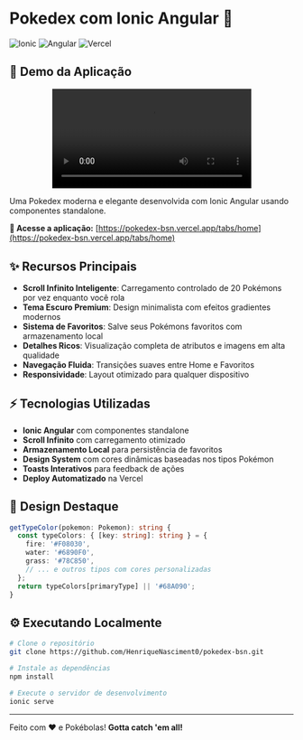 # Pokedex com Ionic Angular 🚀

![Ionic](https://img.shields.io/badge/Ionic-3880FF?style=for-the-badge&logo=ionic&logoColor=white)
![Angular](https://img.shields.io/badge/Angular-DD0031?style=for-the-badge&logo=angular&logoColor=white)
![Vercel](https://img.shields.io/badge/Vercel-000000?style=for-the-badge&logo=vercel&logoColor=white)

## 🎥 Demo da Aplicação

<div align="center">
  <video src="https://github.com/user-attachments/assets/0b41001a-c62c-4e02-aeb7-288f33b75474" controls width="70%"></video>
</div>

Uma Pokedex moderna e elegante desenvolvida com Ionic Angular usando componentes standalone.

**🔗 Acesse a aplicação:** [https://pokedex-bsn.vercel.app/tabs/home](https://pokedex-bsn.vercel.app/tabs/home)

## ✨ Recursos Principais

- **Scroll Infinito Inteligente**: Carregamento controlado de 20 Pokémons por vez enquanto você rola
- **Tema Escuro Premium**: Design minimalista com efeitos gradientes modernos
- **Sistema de Favoritos**: Salve seus Pokémons favoritos com armazenamento local
- **Detalhes Ricos**: Visualização completa de atributos e imagens em alta qualidade
- **Navegação Fluida**: Transições suaves entre Home e Favoritos
- **Responsividade**: Layout otimizado para qualquer dispositivo

## ⚡ Tecnologias Utilizadas

- **Ionic Angular** com componentes standalone
- **Scroll Infinito** com carregamento otimizado
- **Armazenamento Local** para persistência de favoritos
- **Design System** com cores dinâmicas baseadas nos tipos Pokémon
- **Toasts Interativos** para feedback de ações
- **Deploy Automatizado** na Vercel

## 🎨 Design Destaque

```typescript
getTypeColor(pokemon: Pokemon): string {
  const typeColors: { [key: string]: string } = {
    fire: '#F08030',
    water: '#6890F0',
    grass: '#78C850',
    // ... e outros tipos com cores personalizadas
  };
  return typeColors[primaryType] || '#68A090';
}
```

## ⚙️ Executando Localmente

```bash
# Clone o repositório
git clone https://github.com/HenriqueNasciment0/pokedex-bsn.git

# Instale as dependências
npm install

# Execute o servidor de desenvolvimento
ionic serve
```

---

Feito com ❤️ e Pokébolas! **Gotta catch 'em all!**
